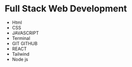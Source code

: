 # Full Stack Web Development 
 
 - Html
 - CSS
 - JAVASCRIPT
 - Terminal
 - GIT GITHUB
 - REACT
 - Tailwind
 - Node js
 
